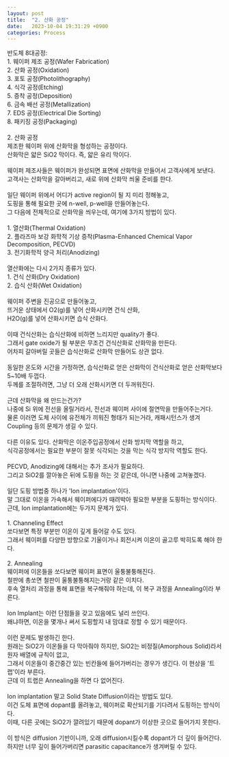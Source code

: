 ```yaml
---
layout: post
title:  "2. 산화 공정"
date:   2023-10-04 19:31:29 +0900
categories: Process
---
```


반도체 8대공정:<br>
1\. 웨이퍼 제조 공정(Wafer Fabrication)<br>
2\. 산화 공정(Oxidation)<br>
3\. 포토 공정(Photolithography)<br>
4\. 식각 공정(Etching)<br>
5\. 증착 공정(Deposition)<br>
6\. 금속 배선 공정(Metallization)<br>
7\. EDS 공정(Electrical Die Sorting)<br>
8\. 패키징 공정(Packaging)<br>
<br>
2\. 산화 공정<br>
제조한 웨이퍼 위에 산화막을 형성하는 공정이다.<br>
산화막은 얇은 SiO2 막이다. 즉, 얇은 유리 막이다.<br>
<br>
웨이퍼 제조사들은 웨이퍼가 완성되면 표면에 산화막을 만들어서 고객사에게 보낸다.<br>
고객사는 산화막을 갈아버리고, 새로 위에 산화막 씌울 준비를 한다.<br>
<br>
일단 웨이퍼 위에서 어디가 active region이 될 지 미리 정해놓고,<br>
도핑을 통해 필요한 곳에 n-well, p-well을 만들어놓는다.<br>
그 다음에 전체적으로 산화막을 씌우는데, 여기에 3가지 방법이 있다.<br>
<br>
1\. 열산화(Thermal Oxidation)<br>
2\. 플라즈마 보강 화학적 기상 증착(Plasma-Enhanced Chemical Vapor Decomposition, PECVD)<br>
3\. 전기화학적 양극 처리(Anodizing)<br>
<br>
열산화에는 다시 2가지 종류가 있다.<br>
1\. 건식 산화(Dry Oxidation)<br>
2\. 습식 산화(Wet Oxidation)<br>
<br>
웨이퍼 주변을 진공으로 만들어놓고,<br>
뜨거운 상태에서 O2(g)를 넣어 산화시키면 건식 산화,<br>
H2O(g)를 넣어 산화시키면 습식 산화다.<br>
<br>
이때 건식산화는 습식산화에 비하면 느리지만 quality가 좋다.<br>
그래서 gate oxide가 될 부분은 무조건 건식산화로 산화막을 만든다.<br>
어차피 갈아버릴 곳들은 습식산화로 산화막 만들어도 상관 없다.<br>
<br>
동일한 온도와 시간을 가정하면, 습식산화로 얻은 산화막이 건식산화로 얻은 산화막보다 5~10배 두껍다.<br>
두께를 조절하려면, 그냥 더 오래 산화시키면 더 두꺼워진다.<br>
<br>
근데 산화막을 왜 만드는건가?<br>
나중에 Si 위에 전선을 올릴거라서, 전선과 웨이퍼 사이에 절연막을 만들어주는거다.<br>
물론 이러면 도체 사이에 유전체가 끼워진 형태가 되는거라, 캐패시턴스가 생겨 Coupling 등의 문제가 생길 수 있다.<br>
<br>
다른 이유도 있다. 산화막은 이온주입공정에서 산화 방지막 역할을 하고,<br>
식각공정에서는 필요한 부분이 잘못 식각되는 것을 막는 식각 방지막 역할도 한다.<br>
<br>
PECVD, Anodizing에 대해서는 추가 조사가 필요하다.<br>
그리고 SiO2를 깔아놓은 뒤에 도핑을 하는 것 같은데, 아니면 나중에 고쳐놓겠다.<br>
<br>
일단 도핑 방법중 하나가 'Ion implantation'이다.<br>
말 그대로 이온을 가속해서 웨이퍼에다가 때려박아 필요한 부분을 도핑하는 방식이다.<br>
근데, Ion implantation에는 두가지 문제가 있다.<br>
<br>
1\. Channeling Effect<br>
쏘다보면 특정 부분만 이온이 깊게 들어갈 수도 있다.<br>
그래서 웨이퍼를 다양한 방향으로 기울이거나 회전시켜 이온이 골고루 박히도록 해야 한다.<br>
<br>
2\. Annealing<br>
웨이퍼에 이온들을 쏘다보면 웨이퍼 표면이 울퉁불퉁해진다.<br>
철판에 총쏘면 철판이 울퉁불퉁해지는거랑 같은 이치다.<br>
후속 열처리 과정을 통해 표면을 복구해줘야 하는데, 이 복구 과정을 Annealing이라 부른다.<br>
<br>
Ion Implant는 이런 단점들을 갖고 있음에도 널리 쓰인다.<br>
왜냐하면, 이온을 몇개나 써서 도핑할지 내 맘대로 정할 수 있기 때문이다.<br>
<br>
이런 문제도 발생하긴 한다.<br>
원래는 SiO2가 이온들을 다 막아줘야 하지만, SiO2는 비정질(Amorphous Solid)라서 원자 배열에 규칙이 없고,<br>
그래서 이온들이 중간중간 있는 빈칸들에 들어가버리는 경우가 생긴다. 이 현상을 '트랩'이라 부른다.<br>
근데 이 트랩은 Annealing을 하면 다 없어진다.<br>
<br>
Ion implantation 말고 Solid State Diffusion이라는 방법도 있다.<br>
이건 도체 표면에 dopant를 올려놓고, 웨이퍼로 확산되기를 기다려서 도핑하는 방식이다.<br>
이때, 다른 곳에는 SiO2가 깔려있기 때문에 dopant가 이상한 곳으로 들어가지 못한다.<br>
<br>
이 방식은 diffusion 기반이니까, 오래 diffusion시킬수록 dopant가 더 깊이 들어간다.<br>
하지만 너무 깊이 들어가버리면 parasitic capacitance가 생겨버릴 수 있다.<br>